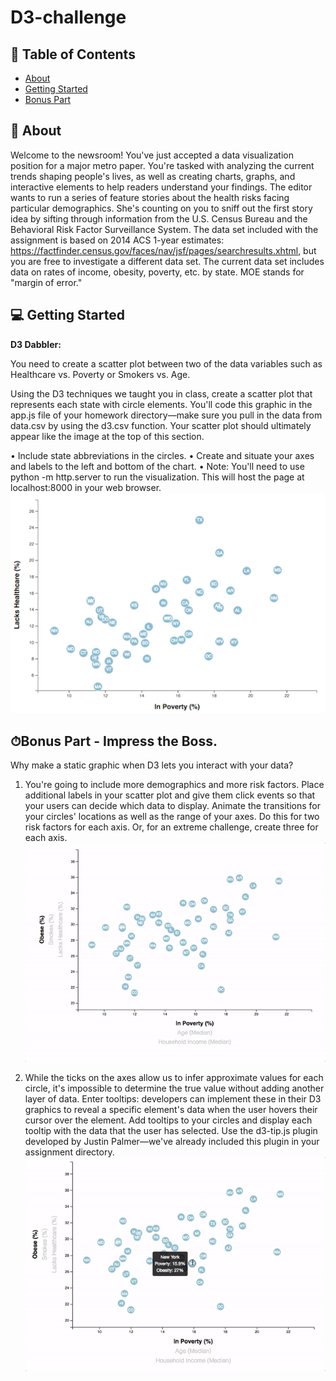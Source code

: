 # D3-challenge


## 📝 Table of Contents

- [About](#about)
- [Getting Started](#getting_started)
- [Bonus Part](#bonus_part)

## 🧐 About <a name = "about"></a>
Welcome to the newsroom! You've just accepted a data visualization position for a major metro paper. You're tasked with analyzing the current trends shaping people's lives, as well as creating charts, graphs, and interactive elements to help readers understand your findings.
The editor wants to run a series of feature stories about the health risks facing particular demographics. She's counting on you to sniff out the first story idea by sifting through information from the U.S. Census Bureau and the Behavioral Risk Factor Surveillance System.
The data set included with the assignment is based on 2014 ACS 1-year estimates: https://factfinder.census.gov/faces/nav/jsf/pages/searchresults.xhtml, but you are free to investigate a different data set. The current data set includes data on rates of income, obesity, poverty, etc. by state. MOE stands for "margin of error."


## 💻 Getting Started <a name = "getting_started"></a>

**D3 Dabbler:** <br>

You need to create a scatter plot between two of the data variables such as Healthcare vs. Poverty or Smokers vs. Age.

Using the D3 techniques we taught you in class, create a scatter plot that represents each state with circle elements. You'll code this graphic in the app.js file of your homework directory—make sure you pull in the data from data.csv by using the d3.csv function. Your scatter plot should ultimately appear like the image at the top of this section.

•	Include state abbreviations in the circles. 
•	Create and situate your axes and labels to the left and bottom of the chart.
•	Note: You'll need to use python -m http.server to run the visualization. This will host the page at localhost:8000 in your web browser.
![Bar Chart](https://github.com/parastoorazavi/D3-challenge/blob/main/Images/4-scatter.jpg)

## ⏱Bonus Part -	Impress the Boss. <a name = "bonus_part"></a>

Why make a static graphic when D3 lets you interact with your data?

1.	You're going to include more demographics and more risk factors. Place additional labels in your scatter plot and give them click events so that your users can decide which data to display. Animate the transitions for your circles' locations as well as the range of your axes. Do this for two risk factors for each axis. Or, for an extreme challenge, create three for each axis.
![Bar Chart](https://github.com/parastoorazavi/D3-challenge/blob/main/Images/7-animated-scatter.gif)

2.	While the ticks on the axes allow us to infer approximate values for each circle, it's impossible to determine the true value without adding another layer of data. Enter tooltips: developers can implement these in their D3 graphics to reveal a specific element's data when the user hovers their cursor over the element. Add tooltips to your circles and display each tooltip with the data that the user has selected. Use the d3-tip.js plugin developed by Justin Palmer—we've already included this plugin in your assignment directory.
![Bar Chart](https://github.com/parastoorazavi/D3-challenge/blob/main/Images/8-tooltip.gif)


